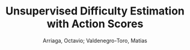 ---
paperId: 10
author: Arriaga, Octavio; Valdenegro-Toro, Matias
title: Unsupervised Difficulty Estimation with Action Scores
pdf: Arriaga-Valdenegro_LongPresentation_33.pdf
poster: Arriaga-Valdenegro_LongPresentation_33.png
alt: --
type: Oral
topic: Deep Learning
link: --
conference: neurips
year: 2020
tags: neurips-2020
---